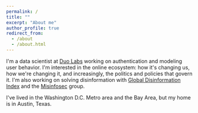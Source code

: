```yaml
---
permalink: /
title: ""
excerpt: "About me"
author_profile: true
redirect_from: 
  - /about
  - /about.html
---
```


I'm a data scientist at [Duo Labs](https://duo.com/labs) working on authentication and modeling user behavior. I'm interested in the online ecosystem: how it's changing us, how we're changing it, and increasingly, the politics and policies that govern it. I'm also working on solving disinformation with [Global Disinformation Index](disinformationindex.org) and the [Misinfosec](https://misinfosecproject.github.io) group.

I've lived in the Washington D.C. Metro area and the Bay Area, but my home is in Austin, Texas.
